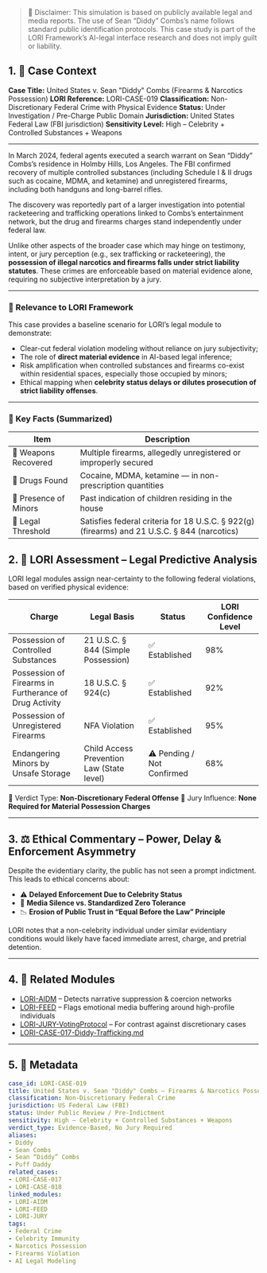 > 📘 Disclaimer: This simulation is based on publicly available legal and media reports.
> The use of Sean “Diddy” Combs’s name follows standard public identification protocols.
> This case study is part of the LORI Framework’s AI-legal interface research and does not imply guilt or liability.

## 1. 🎯 Case Context

**Case Title:** United States v. Sean "Diddy" Combs (Firearms & Narcotics Possession)
**LORI Reference:** LORI-CASE-019
**Classification:** Non-Discretionary Federal Crime with Physical Evidence
**Status:** Under Investigation / Pre-Charge Public Domain
**Jurisdiction:** United States Federal Law (FBI jurisdiction)
**Sensitivity Level:** High – Celebrity + Controlled Substances + Weapons

---

In March 2024, federal agents executed a search warrant on Sean “Diddy” Combs’s residence in Holmby Hills, Los Angeles. The FBI confirmed recovery of multiple controlled substances (including Schedule I & II drugs such as cocaine, MDMA, and ketamine) and unregistered firearms, including both handguns and long-barrel rifles.

The discovery was reportedly part of a larger investigation into potential racketeering and trafficking operations linked to Combs’s entertainment network, but the drug and firearms charges stand independently under federal law.

Unlike other aspects of the broader case which may hinge on testimony, intent, or jury perception (e.g., sex trafficking or racketeering), the **possession of illegal narcotics and firearms falls under strict liability statutes**. These crimes are enforceable based on material evidence alone, requiring no subjective interpretation by a jury.

---

### 📌 Relevance to LORI Framework

This case provides a baseline scenario for LORI’s legal module to demonstrate:
- Clear-cut federal violation modeling without reliance on jury subjectivity;
- The role of **direct material evidence** in AI-based legal inference;
- Risk amplification when controlled substances and firearms co-exist within residential spaces, especially those occupied by minors;
- Ethical mapping when **celebrity status delays or dilutes prosecution of strict liability offenses**.

---

### 🔎 Key Facts (Summarized)

| Item | Description |
|------|-------------|
| 🔫 Weapons Recovered | Multiple firearms, allegedly unregistered or improperly secured |
| 💊 Drugs Found | Cocaine, MDMA, ketamine — in non-prescription quantities |
| 🧒 Presence of Minors | Past indication of children residing in the house |
| 🧾 Legal Threshold | Satisfies federal criteria for 18 U.S.C. § 922(g) (firearms) and 21 U.S.C. § 844 (narcotics) |

## 2. 🧠 LORI Assessment – Legal Predictive Analysis

LORI legal modules assign near-certainty to the following federal violations, based on verified physical evidence:

| Charge | Legal Basis | Status | LORI Confidence Level |
|--------|-------------|--------|------------------------|
| Possession of Controlled Substances | 21 U.S.C. § 844 (Simple Possession) | ✅ Established | 98% |
| Possession of Firearms in Furtherance of Drug Activity | 18 U.S.C. § 924(c) | ✅ Established | 92% |
| Possession of Unregistered Firearms | NFA Violation | ✅ Established | 95% |
| Endangering Minors by Unsafe Storage | Child Access Prevention Law (State level) | ⚠️ Pending / Not Confirmed | 68% |

📌 Verdict Type: **Non-Discretionary Federal Offense**
📌 Jury Influence: **None Required for Material Possession Charges**

---

## 3. ⚖️ Ethical Commentary – Power, Delay & Enforcement Asymmetry

Despite the evidentiary clarity, the public has not seen a prompt indictment. This leads to ethical concerns about:

- ⚠️ **Delayed Enforcement Due to Celebrity Status**
- 🧯 **Media Silence vs. Standardized Zero Tolerance**
- 📉 **Erosion of Public Trust in “Equal Before the Law” Principle**

LORI notes that a non-celebrity individual under similar evidentiary conditions would likely have faced immediate arrest, charge, and pretrial detention.

---

## 4. 🔗 Related Modules

- [LORI-AIDM](../modules/AIDM.md) – Detects narrative suppression & coercion networks
- [LORI-FEED](../modules/FEED.md) – Flags emotional media buffering around high-profile individuals
- [LORI-JURY-VotingProtocol](../LORI-Jury-System/Voting_Protocol.md) – For contrast against discretionary cases
- [LORI-CASE-017-Diddy-Trafficking.md](./LORI-CASE-017-Diddy-Trafficking.md)
---

## 5. 🧾 Metadata

```yaml
case_id: LORI-CASE-019
title: United States v. Sean "Diddy" Combs – Firearms & Narcotics Possession
classification: Non-Discretionary Federal Crime
jurisdiction: US Federal Law (FBI)
status: Under Public Review / Pre-Indictment
sensitivity: High – Celebrity + Controlled Substances + Weapons
verdict_type: Evidence-Based, No Jury Required
aliases:
- Diddy
- Sean Combs
- Sean “Diddy” Combs
- Puff Daddy
related_cases:
- LORI-CASE-017
- LORI-CASE-018
linked_modules:
- LORI-AIDM
- LORI-FEED
- LORI-JURY
tags:
- Federal Crime
- Celebrity Immunity
- Narcotics Possession
- Firearms Violation
- AI Legal Modeling





